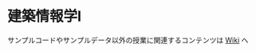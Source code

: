 # 建築情報学Ⅰ

サンプルコードやサンプルデータ以外の授業に関連するコンテンツは [Wiki](https://github.com/h4us/maebashi-it-architectual-informatics-I/wiki) へ

